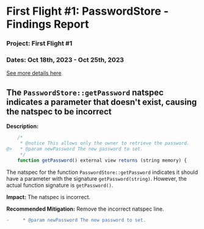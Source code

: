 # First Flight #1: PasswordStore - Findings Report 
### Project: First Flight #1

### Dates: Oct 18th, 2023 - Oct 25th, 2023
  
[See more details here](https://www.codehawks.com/contests/clnuo221v0001l50aomgo4nyn)

## The `PasswordStore::getPassword` natspec indicates a parameter that doesn't exist, causing the natspec to be incorrect

**Description:** 

```javascript
    /*
     * @notice This allows only the owner to retrieve the password.
@>   * @param newPassword The new password to set.
     */
    function getPassword() external view returns (string memory) {
```

The natspec for the function `PasswordStore::getPassword` indicates it should have a parameter with the signature `getPassword(string)`. However, the actual function signature is `getPassword()`.

**Impact:** The natspec is incorrect.

**Recommended Mitigation:** Remove the incorrect natspec line.

```diff
-     * @param newPassword The new password to set.
```
